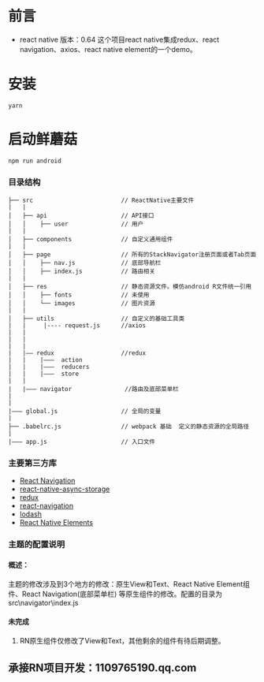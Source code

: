 # 前言
- react native 版本：0.64
这个项目react native集成redux、react navigation、axios、react native element的一个demo。

# 安装
```
yarn 

```
# 启动鲜蘑菇
```
npm run android
```

### 目录结构

```
├── src                         // ReactNative主要文件
|   |
│   ├── api                     // API接口
│   │    ├── user               // 用户
|   |
│   ├── components              // 自定义通用组件
|   |
│   ├── page                    // 所有的StackNavigator注册页面或者Tab页面
│   │    ├── nav.js             // 底部导航栏
│   │    ├── index.js           // 路由相关
|   |
│   ├── res                     // 静态资源文件。模仿android R文件统一引用
│   │    ├── fonts              // 未使用
│   │    └── images             // 图片资源
|   |
│   ├── utils                   // 自定义的基础工具类
|   |     |---- request.js      //axios
|   |
|   |
|   |
|   |—— redux                   //redux   
|   |    |———  action
|   |    |———  reducers
|   |    |———  store
|   |
|   |——— navigator               //路由及底部菜单栏
|            
|
|——— global.js                  // 全局的变量
|
├── .babelrc.js                 // webpack 基础  定义的静态资源的全局路径
|
|——— app.js                     // 入口文件

```

### 主要第三方库
- [React Navigation](https://reactnavigation.org/docs/tab-based-navigation)
- [react-native-async-storage](https://react-native-async-storage.github.io/async-storage/docs/install/)
- [redux](https://www.jianshu.com/p/e3ea704d8b95)
- [react-navigation](https://reactnavigation.org/docs/tab-based-navigation)
- [lodash](https://www.lodashjs.com/docs/lodash.throttle)
- [React Native Elements](https://reactnativeelements.com/docs/input)

### 主题的配置说明
#### 概述：
 主题的修改涉及到3个地方的修改：原生View和Text、React Native Element组件、React Navigation(底部菜单栏) 等原生组件的修改。配置的目录为 src\navigator\index.js

 #### 未完成
 1. RN原生组件仅修改了View和Text，其他剩余的组件有待后期调整。



 ##  承接RN项目开发：1109765190.qq.com

